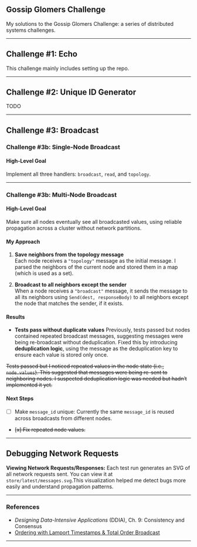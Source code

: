 ## Gossip Glomers Challenge

My solutions to the Gossip Glomers Challenge: a series of distributed systems challenges.

---

## Challenge #1: Echo

This challenge mainly includes setting up the repo.

---

## Challenge #2: Unique ID Generator

TODO

---

## Challenge #3: Broadcast

### Challenge #3b: Single-Node Broadcast

#### High-Level Goal

Implement all three handlers: `broadcast`, `read`, and `topology`.

---

### Challenge #3b: Multi-Node Broadcast

#### High-Level Goal

Make sure all nodes eventually see all broadcasted values, using reliable propagation across a cluster without network partitions.

#### My Approach

1. **Save neighbors from the topology message**  
   Each node receives a `"topology"` message as the initial message. I parsed the neighbors of the current node and stored them in a map (which is used as a set).

2. **Broadcast to all neighbors except the sender**  
   When a node receives a `"broadcast"` message, it sends the message to all its neighbors using `Send(dest, responseBody)` to all neighbors except the node that matches the sender, if it exists.

#### Results

- **Tests pass without duplicate values**
Previously, tests passed but nodes contained repeated broadcast messages, suggesting messages were being re-broadcast without deduplication. Fixed this by introducing **deduplication logic**, using the message as the deduplication key to ensure each value is stored only once.

~~Tests passed but I noticed repeated values in the node state (i.e., `node.values`). This suggested that messages were being re-sent to neighboring nodes. I suspected deduplication logic was needed but hadn’t implemented it yet.~~

#### Next Steps
- [ ] Make `message_id` unique: Currently the same `message_id` is reused across broadcasts from different nodes.
- ~~[x] Fix repeated node values.~~

---

## Debugging Network Requests
**Viewing Network Requests/Responses:** Each test run generates an SVG of all network requests sent. You can view it at `store/latest/messages.svg`.This visualization helped me detect bugs more easily and understand propagation patterns.

---

### References

- *Designing Data-Intensive Applications* (DDIA), Ch. 9: Consistency and Consensus  
- [Ordering with Lamport Timestamps & Total Order Broadcast](https://youtu.be/yIvft09RTAg?si=1eY4InG_y6SKnDxJ)

---